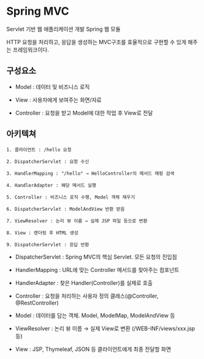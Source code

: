 # Spring MVC

Servlet 기반 웹 애플리케이션 개발 Spring 웹 모듈

HTTP 요청을 처리하고, 응답을 생성하는 MVC구조를 효율적으로 구현할 수 있게 해주는 프레임워크이다.

## 구성요소

- Model : 데이터 및 비즈니스 로직

- View : 사용자에게 보여주는 화면/자료

- Controller : 요청을 받고 Model에 대한 작업 후 View로 전달

## 아키텍쳐

    1. 클라이언트 : /hello 요청
    
    2. DispatcherServlet : 요청 수신
    
    3. HandlerMapping : "/hello" → HelloController의 메서드 매핑 검색
    
    4. HandlerAdapter : 해당 메서드 실행
    
    5. Controller : 비즈니스 로직 수행, Model 객체 채우기
    
    6. DispatcherServlet : ModelAndView 반환 받음
    
    7. ViewResolver : 논리 뷰 이름 → 실제 JSP 파일 등으로 변환
    
    8. View : 렌더링 후 HTML 생성
    
    9. DispatcherServlet : 응답 반환

- DispatcherServlet : Spring MVC의 핵심 Servlet. 모든 요청의 진입점

- HandlerMapping : URL에 맞는 Controller 메서드를 찾아주는 컴포넌트

- HandlerAdapter : 찾은 Handler(Controller)를 실제로 호출

- Controller : 요청을 처리하는 사용자 정의 클래스(@Controller, @RestController)

- Model : 데이터를 담는 객체. Model, ModelMap, ModelAndView 등

- ViewResolver : 논리 뷰 이름  → 실제 View로 변환 (/WEB-INF/views/xxx.jsp 등)

- View : JSP, Thymeleaf, JSON 등 클라이언트에게 최종 전달할 화면
